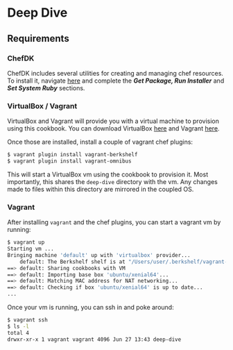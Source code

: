 # Deep Dive

## Requirements

### ChefDK

ChefDK includes several utilities for creating and managing chef resources.  To install it, navigate [here](https://docs.chef.io/install_dk.html#get-package-run-installer) and complete the ___Get Package, Run Installer___ and ___Set System Ruby___ sections.

### VirtualBox / Vagrant

VirtualBox and Vagrant will provide you with a virtual machine to provision using this cookbook.  You can download VirtualBox [here](https://www.virtualbox.org/wiki/Downloads) and Vagrant [here](https://www.vagrantup.com/downloads.html).

Once those are installed, install a couple of vagrant chef plugins:

```bash
$ vagrant plugin install vagrant-berkshelf
$ vagrant plugin install vagrant-omnibus
```

This will start a VirtualBox vm using the cookbook to provision it.  Most importantly, this shares the `deep-dive` directory with the vm.  Any changes made to files within this directory are mirrored in the coupled OS.

### Vagrant

After installing `vagrant` and the chef plugins, you can start a vagrant vm by running:

```bash
$ vagrant up
Starting vm ...
Bringing machine 'default' up with 'virtualbox' provider...
    default: The Berkshelf shelf is at "/Users/user/.berkshelf/vagrant-berkshelf/shelves/berkshelf20160506-3919-1cap0ms-default"
==> default: Sharing cookbooks with VM
==> default: Importing base box 'ubuntu/xenial64'...
==> default: Matching MAC address for NAT networking...
==> default: Checking if box 'ubuntu/xenial64' is up to date...
...
```

Once your vm is running, you can ssh in and poke around:

```bash
$ vagrant ssh
$ ls -l
total 4
drwxr-xr-x 1 vagrant vagrant 4096 Jun 27 13:43 deep-dive
```